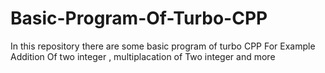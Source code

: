 # Basic-Program-Of-Turbo-CPP
In this repository there are some basic program of turbo CPP  For Example Addition Of two integer , multiplacation of Two integer and more
